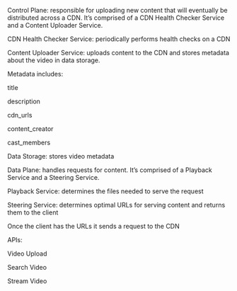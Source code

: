 ﻿Control Plane: responsible for uploading new content that will eventually be distributed across a CDN. It’s comprised of a CDN Health Checker Service and a Content Uploader Service.

CDN Health Checker Service: periodically performs health checks on a CDN

Content Uploader Service: uploads content to the CDN and stores metadata about the video in data storage.

Metadata includes:

title

description

cdn\_urls

content\_creator

cast\_members

Data Storage: stores video metadata

Data Plane: handles requests for content. It’s comprised of a Playback Service and a Steering Service.

Playback Service: determines the files needed to serve the request

Steering Service: determines optimal URLs for serving content and returns them to the client

Once the client has the URLs it sends a request to the CDN

APIs:

Video Upload

Search Video

Stream Video


